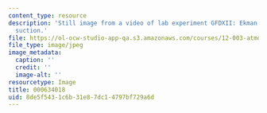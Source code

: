 ```yaml
---
content_type: resource
description: 'Still image from a video of lab experiment GFDXII: Ekman pumping and
  suction.'
file: https://ol-ocw-studio-app-qa.s3.amazonaws.com/courses/12-003-atmosphere-ocean-and-climate-dynamics-fall-2008/8de5f5431c6b31e87dc14797bf729a6d_000634018.jpg
file_type: image/jpeg
image_metadata:
  caption: ''
  credit: ''
  image-alt: ''
resourcetype: Image
title: 000634018
uid: 8de5f543-1c6b-31e8-7dc1-4797bf729a6d
---
```

